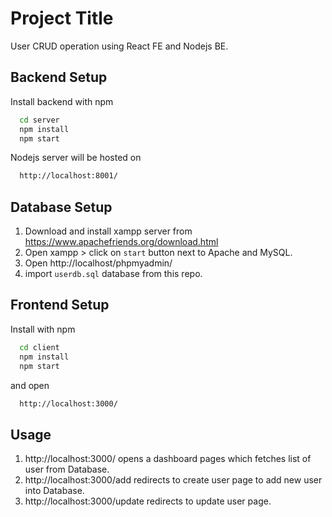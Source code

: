 
# Project Title

User CRUD operation using React FE and Nodejs BE.


## Backend Setup

Install backend with npm

```bash
  cd server
  npm install
  npm start
```
Nodejs server will be hosted on  
```bash
  http://localhost:8001/
```


    
## Database Setup

1. Download and install xampp server from https://www.apachefriends.org/download.html
2. Open xampp > click on ```start``` button next to Apache and MySQL.
3. Open http://localhost/phpmyadmin/
4. import ```userdb.sql``` database from this repo.





    
## Frontend Setup

Install with npm

```bash
  cd client
  npm install
  npm start
```
and open 
```bash
  http://localhost:3000/
```


    
## Usage
1. http://localhost:3000/ opens a dashboard pages which fetches list of user from Database.
2. http://localhost:3000/add redirects to create user page to add new user into Database.
3. http://localhost:3000/update redirects to update user page.

